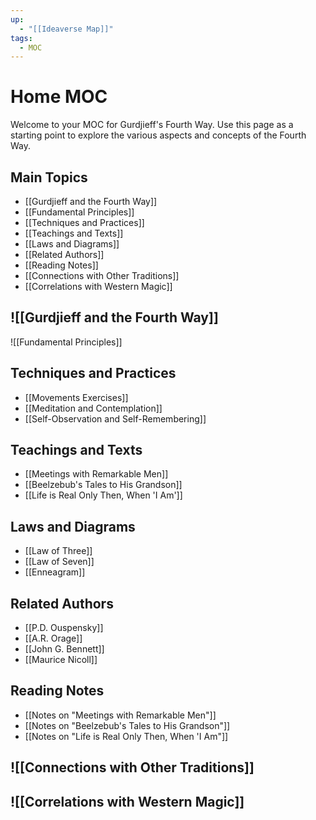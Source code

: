 ```yaml
---
up:
  - "[[Ideaverse Map]]"
tags:
  - MOC
---
```

# Home MOC

Welcome to your MOC for Gurdjieff's Fourth Way. Use this page as a starting point to explore the various aspects and concepts of the Fourth Way.

## Main Topics
- [[Gurdjieff and the Fourth Way]]
- [[Fundamental Principles]]
- [[Techniques and Practices]]
- [[Teachings and Texts]]
- [[Laws and Diagrams]]
- [[Related Authors]]
- [[Reading Notes]]
- [[Connections with Other Traditions]]
- [[Correlations with Western Magic]]

## ![[Gurdjieff and the Fourth Way]]
![[Fundamental Principles]]


## Techniques and Practices
- [[Movements Exercises]]
- [[Meditation and Contemplation]]
- [[Self-Observation and Self-Remembering]]

## Teachings and Texts
- [[Meetings with Remarkable Men]]
- [[Beelzebub's Tales to His Grandson]]
- [[Life is Real Only Then, When 'I Am']]

## Laws and Diagrams
- [[Law of Three]]
- [[Law of Seven]]
- [[Enneagram]]

## Related Authors
- [[P.D. Ouspensky]]
- [[A.R. Orage]]
- [[John G. Bennett]]
- [[Maurice Nicoll]]

## Reading Notes
- [[Notes on "Meetings with Remarkable Men"]]
- [[Notes on "Beelzebub's Tales to His Grandson"]]
- [[Notes on "Life is Real Only Then, When 'I Am"]]

## ![[Connections with Other Traditions]]


## ![[Correlations with Western Magic]]
